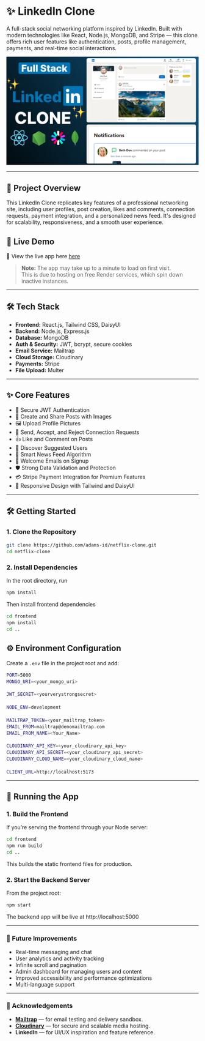 # ✨ LinkedIn Clone

A full-stack social networking platform inspired by LinkedIn. Built with modern technologies like React, Node.js, MongoDB, and Stripe — this clone offers rich user features like authentication, posts, profile management, payments, and real-time social interactions.

![Demo Screenshot](/frontend/public/screenshot-for-readme.png)

---

## 🚀 Project Overview

This LinkedIn Clone replicates key features of a professional networking site, including user profiles, post creation, likes and comments, connection requests, payment integration, and a personalized news feed. It's designed for scalability, responsiveness, and a smooth user experience.

## 📌 Live Demo

🔗 View the live app here [here](https://netflix-clone-cde6.onrender.com)

> **Note:** The app may take up to a minute to load on first visit.  
> This is due to hosting on free Render services, which spin down inactive instances.

---

## 🛠️ Tech Stack

- **Frontend:** React.js, Tailwind CSS, DaisyUI
- **Backend:** Node.js, Express.js
- **Database:** MongoDB
- **Auth & Security:** JWT, bcrypt, secure cookies
- **Email Service:** Mailtrap
- **Cloud Storage:** Cloudinary
- **Payments:** Stripe
- **File Upload:** Multer

---

## ✨ Core Features

- 🔐 Secure JWT Authentication
- 💬 Create and Share Posts with Images
- 🖼️ Upload Profile Pictures
- 🤝 Send, Accept, and Reject Connection Requests
- 👍 Like and Comment on Posts
- 👥 Discover Suggested Users
- 📰 Smart News Feed Algorithm
- 📩 Welcome Emails on Signup
- 🛡️ Strong Data Validation and Protection
- 💳 Stripe Payment Integration for Premium Features
- 🎨 Responsive Design with Tailwind and DaisyUI

---

## 🛠️ Getting Started

### 1. Clone the Repository

```bash
git clone https://github.com/adams-id/netflix-clone.git
cd netflix-clone
```

### 2. Install Dependencies

In the root directory, run

```bash
npm install
```

Then install frontend dependencies

```bash
cd frontend
npm install
cd ..
```

## ⚙️ Environment Configuration

Create a `.env` file in the project root and add:

```bash
PORT=5000
MONGO_URI=<your_mongo_uri>

JWT_SECRET=<yourverystrongsecret>

NODE_ENV=development

MAILTRAP_TOKEN=<your_mailtrap_token>
EMAIL_FROM=mailtrap@demomailtrap.com
EMAIL_FROM_NAME=<Your_Name>

CLOUDINARY_API_KEY=<your_cloudinary_api_key>
CLOUDINARY_API_SECRET=<your_cloudinary_api_secret>
CLOUDINARY_CLOUD_NAME=<your_cloudinary_cloud_name>

CLIENT_URL=http://localhost:5173
```

---

## 🚀 Running the App

### 1. Build the Frontend

If you’re serving the frontend through your Node server:

```bash
cd frontend
npm run build
cd ..
```

This builds the static frontend files for production.

### 2. Start the Backend Server

From the project root:

```bash
npm start
```

The backend app will be live at http://localhost:5000

---

### 🧠 Future Improvements

- Real-time messaging and chat
- User analytics and activity tracking
- Infinite scroll and pagination
- Admin dashboard for managing users and content
- Improved accessibility and performance optimizations
- Multi-language support

---

### 🙌 Acknowledgements

- **[Mailtrap](https://mailtrap.io/)** — for email testing and delivery sandbox.
- **[Cloudinary](https://cloudinary.com/)** — for secure and scalable media hosting.
- **LinkedIn** — for UI/UX inspiration and feature reference.
